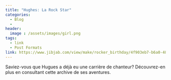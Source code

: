 ```yaml
---
title: "Hughes: La Rock Star"
categories:
  - Blog
  - 
header:
  image : /assets/images/girl.png
tags:
  - link
  - Post Formats
link: https://www.jibjab.com/view/make/rocker_birthday/4f903eb7-b6a0-48f9-8e61-79b151581a6a
---
```


Saviez-vous que Hugues a déjà eu une carrière de chanteur? Découvrez-en plus en consultant cette archive de ses aventures.
